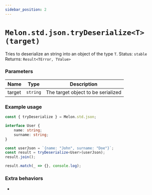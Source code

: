 ```yaml
---
sidebar_position: 2
---
```


# `Melon.std.json.tryDeserialize<T>(target)`

Tries to deserialize an string into an object of the type `T`.
Status: `stable` <br />
Returns: `Result<TError, TValue>`

### Parameters

| Name | Type | Description |
| ---- | ---- | ----------- |
| target | `string` | The target object to be serialized |

### Example usage

```ts
const { tryDeserialize } = Melon.std.json;

interface User {
    name: string;
    surname: string;
}

const userJson = `{name: "John", surname: "Doe"}`;
const result = tryDeserialize<User>(userJson);
result.join();

result.match(_ => {}, console.log);
```

### Extra behaviors

-